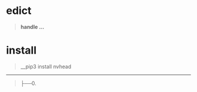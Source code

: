 # edict
>__handle ...__

# install
>__pip3 install nvhead

-----------------------------------------------------------------------
>├──0. [](nvhead/Images/.0.png)  <br>
